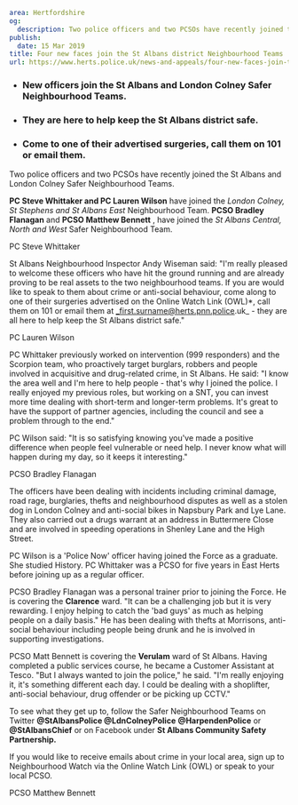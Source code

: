 ```yaml
area: Hertfordshire
og:
  description: Two police officers and two PCSOs have recently joined the St Albans and London Colney Safer Neighbourhood Teams.
publish:
  date: 15 Mar 2019
title: Four new faces join the St Albans district Neighbourhood Teams
url: https://www.herts.police.uk/news-and-appeals/four-new-faces-join-the-stalbans-district-neighbourhood-teams-2744f
```

* ### New officers join the St Albans and London Colney Safer Neighbourhood Teams.

 * ### They are here to help keep the St Albans district safe.

 * ### Come to one of their advertised surgeries, call them on 101 or email them.

Two police officers and two PCSOs have recently joined the St Albans and London Colney Safer Neighbourhood Teams.

**PC Steve Whittaker and PC Lauren Wilson** have joined the _London Colney, St Stephens and St Albans East_ Neighbourhood Team. **PCSO Bradley Flanagan** and **PCSO Matthew Bennett** , have joined the _St Albans Central, North and West_ Safer Neighbourhood Team.

PC Steve Whittaker

St Albans Neighbourhood Inspector Andy Wiseman said: "I'm really pleased to welcome these officers who have hit the ground running and are already proving to be real assets to the two neighbourhood teams. If you are would like to speak to them about crime or anti-social behaviour, come along to one of their surgeries advertised on the Online Watch Link (OWL)*, call them on 101 or email them at _first.surname@herts.pnn.police.uk_ - they are all here to help keep the St Albans district safe."

PC Lauren Wilson

PC Whittaker previously worked on intervention (999 responders) and the Scorpion team, who proactively target burglars, robbers and people involved in acquisitive and drug-related crime, in St Albans. He said: "I know the area well and I'm here to help people - that's why I joined the police. I really enjoyed my previous roles, but working on a SNT, you can invest more time dealing with short-term and longer-term problems. It's great to have the support of partner agencies, including the council and see a problem through to the end."

PC Wilson said: "It is so satisfying knowing you've made a positive difference when people feel vulnerable or need help. I never know what will happen during my day, so it keeps it interesting."

PCSO Bradley Flanagan

The officers have been dealing with incidents including criminal damage, road rage, burglaries, thefts and neighbourhood disputes as well as a stolen dog in London Colney and anti-social bikes in Napsbury Park and Lye Lane. They also carried out a drugs warrant at an address in Buttermere Close and are involved in speeding operations in Shenley Lane and the High Street.

PC Wilson is a 'Police Now' officer having joined the Force as a graduate. She studied History. PC Whittaker was a PCSO for five years in East Herts before joining up as a regular officer.

PCSO Bradley Flanagan was a personal trainer prior to joining the Force. He is covering the **Clarence** ward. "It can be a challenging job but it is very rewarding. I enjoy helping to catch the 'bad guys' as much as helping people on a daily basis." He has been dealing with thefts at Morrisons, anti-social behaviour including people being drunk and he is involved in supporting investigations.

PCSO Matt Bennett is covering the **Verulam** ward of St Albans. Having completed a public services course, he became a Customer Assistant at Tesco. "But I always wanted to join the police," he said. "I'm really enjoying it, it's something different each day. I could be dealing with a shoplifter, anti-social behaviour, drug offender or be picking up CCTV."

To see what they get up to, follow the Safer Neighbourhood Teams on Twitter **@StAlbansPolice @LdnColneyPolice** **@HarpendenPolice** or **@StAlbansChief** or on Facebook under **St Albans Community Safety Partnership.**

If you would like to receive emails about crime in your local area, sign up to Neighbourhood Watch via the Online Watch Link (OWL) or speak to your local PCSO.

PCSO Matthew Bennett
